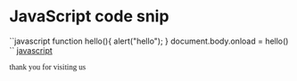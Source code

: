 <h1>JavaScript code snip</h1>
``javascript
function hello(){
  alert("hello");
}
document.body.onload = hello()
``
<a href="js">javascript</a>
<p class="cur">thank you for visiting us</p>
<style>.cur{font-family: cursive;
height:100px;}</style>
